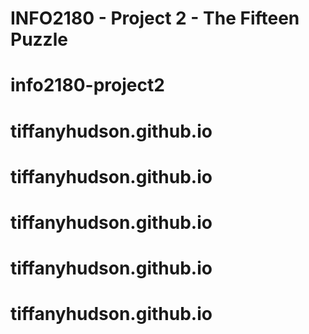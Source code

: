 # INFO2180 - Project 2 - The Fifteen Puzzle
# info2180-project2
# tiffanyhudson.github.io
# tiffanyhudson.github.io
# tiffanyhudson.github.io
# tiffanyhudson.github.io
# tiffanyhudson.github.io
